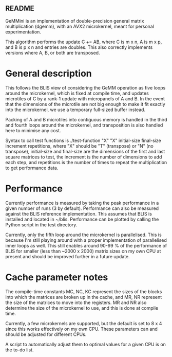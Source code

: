 ## README ##

GeMMini is an implementation of double-precision general matrix multiplication (dgemm), with an AVX2 microkernel,
meant for personal experimentation. 

This algorithm performs the update C += AB, where C is m x n, A is m x p, and B is p x n and entries are doubles.
This also correctly implements versions where A, B, or both are transposed.

# General description #

This follows the BLIS view of considering the GeMM operation as five loops around the microkernel, which is fixed at
compile time, and updates microtiles of C by a rank-1 update with micropanels of A and B. In the event that the 
dimensions of the microtile are not big enough to make it fit exactly into the microkernel, we use a temporary
full-sized buffer instead. 

Packing of A and B microtiles into contiguous memory is handled in the third and fourth loops around the microkernel,
and transposition is also handled here to minimise any cost.

Syntax to call test functions is ./test-function "X" "X" initial-size final-size increment repetitions, where "X"
should be "T" (transpose) or "N" (no transpose), initial-size and final-size are the dimensions of the first and last
square matrices to test, the increment is the number of dimensions to add each step, and repetitions is the number of 
times to repeat the multiplication to get performance data.

# Performance #

Currently performance is measured by taking the peak performance in a given number of runs (3 by default). Performance
can also be measured against the BLIS reference implementation. This assumes that BLIS is installed and located in
~/blis. Performance can be plotted by calling the Python script in the test directory.

Currently, only the fifth loop around the microkernel is parallelised. This is because I'm still playing around with
a proper implementation of parallelised inner loops as well. This still enables around 90-99 % of the performance of BLIS
for smaller (less than ~2000 x 2000) matrix sizes on my own CPU at present and should be improved further in a future update.

# Cache parameter notes #

The compile-time constants MC, NC, KC represent the sizes of the blocks into which the matrices are broken up in the 
cache, and MR, NR represent the size of the matrices to move into the registers. MR and NR also determine the size of
the microkernel to use, and this is done at compile time. 

Currently, a few microkernels are supported, but the default is set to 8 x 4 since this works effectively on my own CPU.
These parameters can and should be adjusted for different CPUs. 

A script to automatically adjust them to optimal values for a given CPU is on the to-do list.
